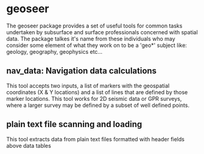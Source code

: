 # geoseer
The geoseer package provides a set of useful tools for common tasks undertaken by subsurface and surface professionals concerned with spatial data. The package talkes it's name from these individuals who may consider some element of what they work on to be a 'geo*' subject like: geology, geography, geophysics etc...

## nav_data: Navigation data calculations

This tool accepts two inputs, a list of markers with the geospatial coordinates (X & Y locations) and a list of lines that are defined by those marker locations. This tool works for 2D seismic data or GPR surveys, where a larger survey may be defined by a subset of well defined points.

## plain text file scanning and loading

This tool extracts data from plain text files formatted with header fields above data tables
